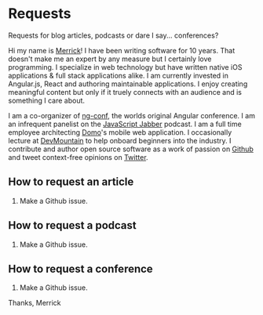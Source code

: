 # Requests

Requests for blog articles, podcasts or dare I say... conferences?

Hi my name is [Merrick](http://merrickchristensen.com)! I have been writing software for 10 years. That doesn't make me an expert by any measure but I certainly love programming. I specialize in web technology but have written native iOS applications & full stack applications alike. I am currently invested in Angular.js, React and authoring maintainable applications. I enjoy creating meaningful content but only if it truely connects with an audience and is something I care about.

I am a co-organizer of [ng-conf](http://www.ng-conf.org), the worlds original Angular conference. I am an infrequent panelist on the [JavaScript Jabber](http://javascriptjabber.com) podcast. I am a full time employee architecting [Domo](http://www.domo.com)'s mobile web application. I occasionally lecture at [DevMountain](http://devmountain.com) to help onboard beginners into the industry. I contribute and author open source software as a work of passion on [Github](http://github.com/iammerrick) and tweet context-free opinions on [Twitter](http://twitter.com/iammerrick).

## How to request an article

1. Make a Github issue.

## How to request a podcast

1. Make a Github issue.

## How to request a conference

1. Make a Github issue.


Thanks, Merrick
